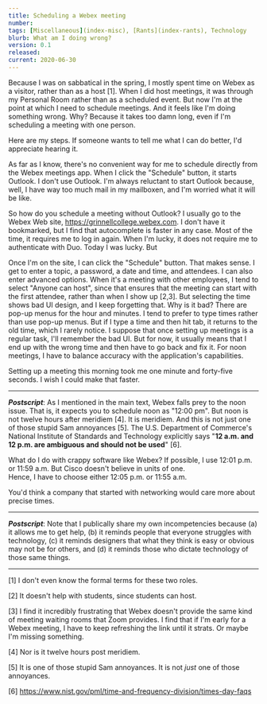 ```yaml
---
title: Scheduling a Webex meeting
number: 
tags: [Miscellaneous](index-misc), [Rants](index-rants), Technology
blurb: What am I doing wrong?
version: 0.1
released: 
current: 2020-06-30
---
```

Because I was on sabbatical in the spring, I mostly spent time on Webex as
a visitor, rather than as a host [1].  When I did host meetings, it was
through my Personal Room rather than as a scheduled event.  But now I'm
at the point at which I need to schedule meetings.  And it feels like
I'm doing something wrong.  Why?  Because it takes too damn long, even if
I'm scheduling a meeting with one person.

Here are my steps.  If someone wants to tell me what I can do better,
I'd appreciate hearing it.

As far as I know, there's no convenient way for me to schedule
directly from the Webex meetings app.  When I click the "Schedule"
button, it starts Outlook.  I don't use Outlook.  I'm always reluctant
to start Outlook because, well, I have way too much mail in my
mailboxen, and I'm worried what it will be like.

So how do you schedule a meeting without Outlook?  I usually go to the
Webex Web site, <https://grinnellcollege.webex.com>.  I don't have it
bookmarked, but I find that autocomplete is faster in any case.  Most
of the time, it requires me to log in again.  When I'm lucky, it does
not require me to authenticate with Duo.  Today I was lucky.  But

Once I'm on the site, I can click the "Schedule" button.  That makes sense.
I get to enter a topic, a password, a date and time, and attendees.  I can
also enter advanced options.  When it's a meeting with other employees,
I tend to select "Anyone can host", since that ensures that the meeting
can start with the first attendee, rather than when I show up [2,3].
But selecting the time shows bad UI design, and I keep forgetting that.
Why is it bad?  There are pop-up menus for the hour and minutes.  I
tend to prefer to type times rather than use pop-up menus.  But if I
type a time and then hit tab, it returns to the old time, which I rarely
notice.  I suppose that once setting up meetings is a regular task, I'll
remember the bad UI.  But for now, it usually means that I end up with
the wrong time and then have to go back and fix it.  For noon meetings,
I have to balance accuracy with the application's capabilities.

Setting up a meeting this morning took me one minute and forty-five seconds.
I wish I could make that faster.  

---

**_Postscript_**: As I mentioned in the main text, Webex falls prey to
the noon issue.  That is, it expects you to schedule noon as "12:00
pm".  But noon is not twelve hours after meridiem [4].  It is
meridiem.  And this is not just one of those stupid Sam annoyances
[5].  The U.S. Department of Commerce's National Institute of
Standards and Technology explicitly says "**12 a.m. and 12 p.m. are
ambiguous and should not be used**" [6].

What do I do with crappy software like Webex?  If possible, I use
12:01 p.m. or 11:59 a.m.  But Cisco doesn't believe in units of one.  
Hence, I have to choose either 12:05 p.m. or 11:55 a.m.

You'd think a company that started with networking would care more
about precise times.

---

**_Postscript_**: Note that I publically share my own incompetencies because
(a) it allows me to get help, (b) it reminds people that everyone struggles
with technology, (c) it reminds designers that what they think is easy
or obvious may not be for others, and (d) it reminds those who dictate
technology of those same things.

---

[1] I don't even know the formal terms for these two roles.

[2] It doesn't help with students, since students can host.

[3] I find it incredibly frustrating that Webex doesn't provide the
same kind of meeting waiting rooms that Zoom provides.  I find that
if I'm early for a Webex meeting, I have to keep refreshing the
link until it strats.  Or maybe I'm missing something.

[4] Nor is it twelve hours post meridiem.

[5] It is one of those stupid Sam annoyances.  It is not *just* one of
those annoyances.

[6] <https://www.nist.gov/pml/time-and-frequency-division/times-day-faqs>
